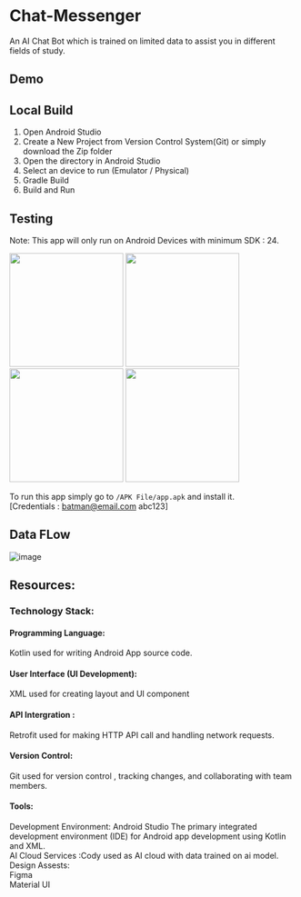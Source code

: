 # Chat-Messenger
An AI Chat Bot which is trained on limited data to assist you in different fields of study.

## Demo


## Local Build

1. Open Android Studio 
2. Create a New Project from Version Control System(Git) or simply download the Zip folder
3. Open the directory in Android Studio
4. Select an device to run (Emulator / Physical)
6. Gradle Build
7. Build and Run
## Testing
Note: This app will only run on Android Devices with minimum SDK : 24.

<img src="https://github.com/mayank0rajput/Chat-Messenger/assets/57263353/1cdeb9cd-a32d-49fd-8c6b-4a1694ba5893" width="200" /> <img src="https://github.com/mayank0rajput/Chat-Messenger/assets/57263353/caad730d-520b-4aa4-b1a6-0683d5e5bb45" width="200" /> <img src="https://github.com/mayank0rajput/Chat-Messenger/assets/57263353/6d8084b6-d08a-49e2-b08a-e6c1d582c793" width="200" /> <img src="https://github.com/mayank0rajput/Chat-Messenger/assets/57263353/e778afa5-cb06-4f4c-a188-9c5802b11aae" width="200" />

To run this app simply go to ```/APK File/app.apk``` and install it.  
[Credentials : batman@email.com    abc123] 
## Data FLow
![image](https://github.com/mayank0rajput/Chat-Messenger/assets/57263353/a8a7fff5-fbb7-484b-8f43-6deb3d31e1db)
    
## Resources:
### Technology Stack:
#### Programming Language: 
Kotlin used for writing Android App source code.
#### User Interface (UI Development): 
XML used for creating layout and UI component
#### API Intergration :
Retrofit used for making HTTP API call and handling network requests.
#### Version Control:
Git used for version control , tracking changes, and collaborating with team members.
#### Tools:
Development Environment: Android Studio The primary integrated development environment (IDE) for Android app development using Kotlin and XML.  
AI Cloud Services :Cody used as AI cloud with data trained on ai model.  
Design Assests:  
Figma  
Material UI


